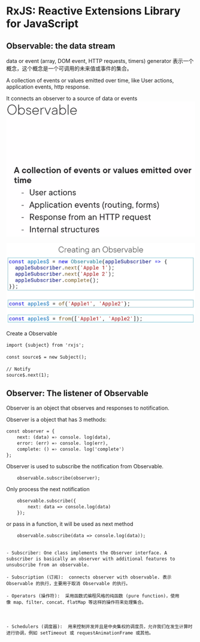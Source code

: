 # RxJS: Reactive Extensions Library for JavaScript

## Observable: the data stream

data or event (array, DOM event, HTTP requests, timers) generator 表示一个概念，这个概念是一个可调用的未来值或事件的集合。

A collection of events or values emitted over time, like User actions, application events, http response.

It connects an observer to a source of data or events
![](./observable.png)

![](./create-observable.png)


Create a Observable
```
import {subject} from 'rxjs';

const source$ = new Subject();

// Notify
source$.next(1);

```

## Observer: The listener of Observable

Observer is an object that observes and responses to notification. 

Observer is a object that has 3 methods:
```
const observer = {
    next: (data) =› console. log(data),
    error: (err) =› console. log(err),
    complete: () =› console. log('complete')
};
```

Observer is used to subscribe the notification from Observable.
```
    observable.subscribe(observer);
```

Only process the next notification
```
    observable.subscribe({
        next: data => console.log(data)
    });
```
or pass in a function, it will be used as next method
```
    observable.subscribe(data => console.log(data));
```

```

- Subscriber: One class implements the Observer interface. A subscriber is basically an observer with additional features to unsubscribe from an observable.

- Subscription (订阅):  connects observer with observable. 表示 Observable 的执行，主要用于取消 Observable 的执行。 

- Operators (操作符):  采用函数式编程风格的纯函数 (pure function)，使用像 map、filter、concat、flatMap 等这样的操作符来处理集合。



- Schedulers (调度器):  用来控制并发并且是中央集权的调度员，允许我们在发生计算时进行协调，例如 setTimeout 或 requestAnimationFrame 或其他。
